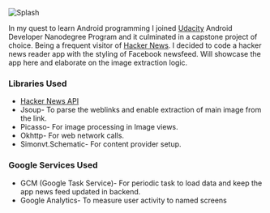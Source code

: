 

![Splash]('https://abhrajit.com/img/hn_app_splash.png')

In my quest to learn Android programming I joined [Udacity][3] Android Developer Nanodegree Program and it culminated in a capstone project of choice. Being a frequent visitor of [Hacker News][1]. I decided to code a hacker news reader app with the styling of Facebook newsfeed. Will showcase the app here and elaborate on the image extraction logic.

### Libraries Used

- [Hacker News API][2]
- Jsoup\- To parse the weblinks and enable extraction of main image from the link.
- Picasso\- For image processing in Image views.
- Okhttp\- For web network calls.
- Simonvt.Schematic\- For content provider setup.

### Google Services Used

- GCM (Google Task Service)\- For periodic task to load data and keep the app news feed updated in backend.
- Google Analytics\- To measure user activity to named screens



[1]: https://news.ycombinator.com/news
[2]: https://github.com/HackerNews/API
[3]: http://www.udacity.com
[4]: /img/hn_app_main.gif
[5]: /img/hn_app_splash.png
[6]: /img/hn_app_splash.png
